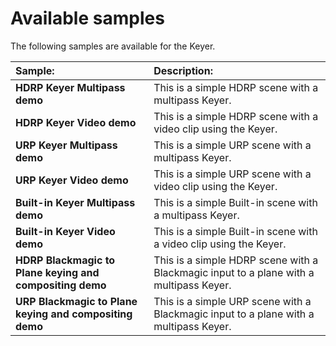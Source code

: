 # Available samples

The following samples are available for the Keyer. 

| **Sample:**      | **Description:**               |
| :----------------- | :-------------------------- |
| __HDRP Keyer Multipass demo__ | This is a simple HDRP scene with a multipass Keyer. |
| __HDRP Keyer Video demo__ | This is a simple HDRP scene with a video clip using the Keyer. |
| __URP Keyer Multipass demo__ | This is a simple URP scene with a multipass Keyer.|
| __URP Keyer Video demo__ | This is a simple URP scene with a video clip using the Keyer. |
| __Built-in Keyer Multipass demo__ | This is a simple Built-in scene with a multipass Keyer. |
| __Built-in Keyer Video demo__ | This is a simple Built-in scene with a video clip using the Keyer. |
| __HDRP Blackmagic to Plane keying and compositing demo__ | This is a simple HDRP scene with a Blackmagic input to a plane with a multipass Keyer. |
| __URP Blackmagic to Plane keying and compositing demo__ | This is a simple URP scene with a Blackmagic input to a plane with a multipass Keyer. |
